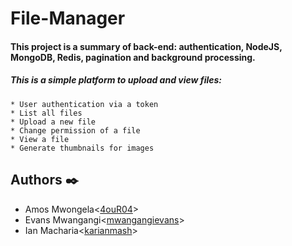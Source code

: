 # File-Manager

#### This project is a summary of back-end: authentication, NodeJS, MongoDB, Redis, pagination and background processing.

##### This is a simple platform to upload and view files:

    * User authentication via a token
    * List all files
    * Upload a new file
    * Change permission of a file
    * View a file
    * Generate thumbnails for images

## Authors :black_nib:

- Amos Mwongela<[4ouR04](https://github.com/4ouR04)>
- Evans Mwangangi<[mwangangievans](https://github.com/mwangangievans)>
- Ian Macharia<[karianmash](https://github.com/karianmash)>
